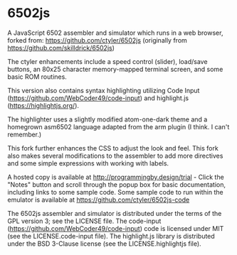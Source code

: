 # 6502js
A JavaScript 6502 assembler and simulator which runs in a web browser, forked from: https://github.com/ctyler/6502js (originally from https://github.com/skilldrick/6502js)

The ctyler enhancements include a speed control (slider), load/save buttons, an 80x25 character memory-mapped terminal screen, and some basic ROM routines.

This version also contains syntax highlighting utilizing Code Input (https://github.com/WebCoder49/code-input) and highlight.js (https://highlightjs.org/).

The highlighter uses a slightly modified atom-one-dark theme and a homegrown asm6502 language adapted from the arm plugin (I think. I can't remember.)

This fork further enhances the CSS to adjust the look and feel. This fork also makes several modifications to the assembler to add more directives and some simple expressions with working with labels.

A hosted copy is available at http://programmingby.design/trial - Click the "Notes" button and scroll through the popup box for basic documentation, including links to some sample code. Some sample code to run within the emulator is available at https://github.com/ctyler/6502js-code

The 6502js assembler and simulator is distributed under the terms of the GPL version 3; see the LICENSE file.
The code-input (https://github.com/WebCoder49/code-input) code is licensed under MIT (see the LICENSE.code-input file).
The highlight.js library is distributed under the BSD 3-Clause license (see the LICENSE.highlightjs file).

